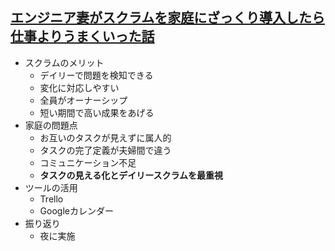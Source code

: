 ## [エンジニア妻がスクラムを家庭にざっくり導入したら仕事よりうまくいった話](https://mamanew.jp/family/engineer-scrum/)
- スクラムのメリット
  - デイリーで問題を検知できる
  - 変化に対応しやすい
  - 全員がオーナーシップ
  - 短い期間で高い成果をあげる
- 家庭の問題点
  - お互いのタスクが見えずに属人的
  - タスクの完了定義が夫婦間で違う
  - コミュニケーション不足
  - **タスクの見える化とデイリースクラムを最重視**
- ツールの活用
  - Trello
  - Googleカレンダー
- 振り返り
  - 夜に実施
